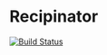 # Recipinator

[![Build Status](https://travis-ci.org/nursh/Recipinator.svg?branch=master)](https://travis-ci.org/nursh/Recipinator)
